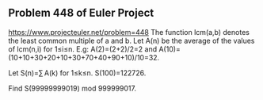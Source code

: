 ## Problem 448 of Euler Project 
https://www.projecteuler.net/problem=448
The function lcm(a,b) denotes the least common multiple of a and b.
Let A(n) be the average of the values of lcm(n,i) for 1≤i≤n.
E.g: A(2)=(2+2)/2=2 and A(10)=(10+10+30+20+10+30+70+40+90+10)/10=32. 

Let S(n)=∑ A(k) for 1≤k≤n.
S(100)=122726.


Find S(99999999019) mod 999999017.